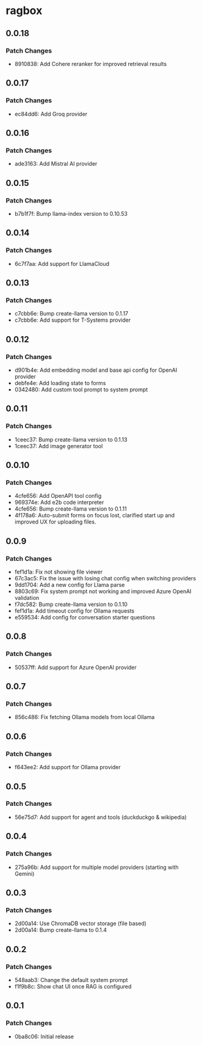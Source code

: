 # ragbox

## 0.0.18

### Patch Changes

- 8910838: Add Cohere reranker for improved retrieval results

## 0.0.17

### Patch Changes

- ec84dd6: Add Groq provider

## 0.0.16

### Patch Changes

- ade3163: Add Mistral AI provider

## 0.0.15

### Patch Changes

- b7b1f7f: Bump llama-index version to 0.10.53

## 0.0.14

### Patch Changes

- 6c7f7aa: Add support for LlamaCloud

## 0.0.13

### Patch Changes

- c7cbb6e: Bump create-llama version to 0.1.17
- c7cbb6e: Add support for T-Systems provider

## 0.0.12

### Patch Changes

- d901b4e: Add embedding model and base api config for OpenAI provider
- debfe4e: Add loading state to forms
- 0342480: Add custom tool prompt to system prompt

## 0.0.11

### Patch Changes

- 1ceec37: Bump create-llama version to 0.1.13
- 1ceec37: Add image generator tool

## 0.0.10

### Patch Changes

- 4cfe656: Add OpenAPI tool config
- 969374e: Add e2b code interpreter
- 4cfe656: Bump create-llama version to 0.1.11
- 4f178a6: Auto-submit forms on focus lost, clarified start up and improved UX for uploading files.

## 0.0.9

### Patch Changes

- fef1d1a: Fix not showing file viewer
- 67c3ac5: Fix the issue with losing chat config when switching providers
- 9dd1704: Add a new config for Llama parse
- 8803c69: Fix system prompt not working and improved Azure OpenAI validation
- f7dc582: Bump create-llama version to 0.1.10
- fef1d1a: Add timeout config for Ollama requests
- e559534: Add config for conversation starter questions

## 0.0.8

### Patch Changes

- 50537ff: Add support for Azure OpenAI provider

## 0.0.7

### Patch Changes

- 856c486: Fix fetching Ollama models from local Ollama

## 0.0.6

### Patch Changes

- f643ee2: Add support for Ollama provider

## 0.0.5

### Patch Changes

- 56e75d7: Add support for agent and tools (duckduckgo & wikipedia)

## 0.0.4

### Patch Changes

- 275a96b: Add support for multiple model providers (starting with Gemini)

## 0.0.3

### Patch Changes

- 2d00a14: Use ChromaDB vector storage (file based)
- 2d00a14: Bump create-llama to 0.1.4

## 0.0.2

### Patch Changes

- 548aab3: Change the default system prompt
- f1f9b8c: Show chat UI once RAG is configured

## 0.0.1

### Patch Changes

- 0ba8c06: Initial release
